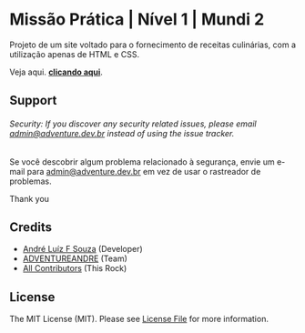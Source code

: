 # Missão Prática | Nível 1 | Mundi 2

Projeto de um site voltado para o fornecimento de receitas culinárias, com a
utilização apenas de HTML e CSS.

Veja aqui. **[clicando aqui](https://www.receitas.adventure.dev.br)**.

## Support

###### Security: If you discover any security related issues, please email admin@adventure.dev.br instead of using the issue tracker.

Se você descobrir algum problema relacionado à segurança, envie um e-mail para admin@adventure.dev.br em vez de usar o rastreador de problemas.

Thank you

## Credits

- [André Luíz F Souza](https://github.com/adventureandre) (Developer)
- [ADVENTUREANDRE](https://github.com/adventureandre) (Team)
- [All Contributors](https://github.com/) (This Rock)

## License

The MIT License (MIT). Please see [License File](https://github.com/adventureandre/Lib/blob/main/LICENSE) for more information.
